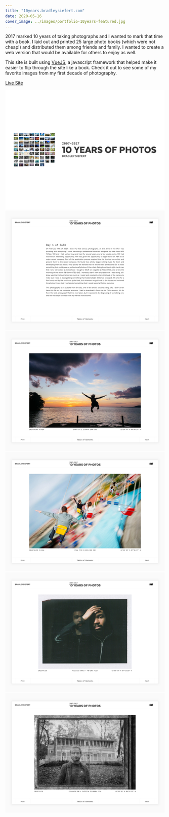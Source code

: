 ```yaml
---
title: "10years.bradleysiefert.com"
date: 2020-05-16
cover_image: ../images/portfolio-10years-featured.jpg
---
```


2017 marked 10 years of taking photographs and I wanted to mark that time with a book. I laid out and printed 25 large photo books (which were not cheap!) and distributed them among friends and family. I wanted to create a web version that would be available for others to enjoy as well.

This site is built using [VueJS](https://vuejs.org/), a javascript framework that helped make it easier to flip through the site like a book. Check it out to see some of my favorite images from my first decade of photography.

<a class="btn btn-primary mb-32" target="_blank" href="https://10years.bradleysiefert.com">Live Site</a>

![Screenshot of the 10 Years photo website](../images/portfolio-10years1.jpg)
![Screenshot of the 10 Years photo website](../images/portfolio-10years2.jpg)
![Screenshot of the 10 Years photo website](../images/portfolio-10years3.jpg)
![Screenshot of the 10 Years photo website](../images/portfolio-10years4.jpg)
![Screenshot of the 10 Years photo website](../images/portfolio-10years6.jpg)
![Screenshot of the 10 Years photo website](../images/portfolio-10years7.jpg)
